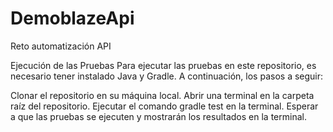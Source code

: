 # DemoblazeApi
Reto automatización API


Ejecución de las Pruebas
Para ejecutar las pruebas en este repositorio, es necesario tener instalado Java y Gradle. A continuación, los pasos a seguir:

Clonar el repositorio en su máquina local.
Abrir una terminal en la carpeta raíz del repositorio.
Ejecutar el comando gradle test en la terminal.
Esperar a que las pruebas se ejecuten y mostrarán los resultados en la terminal.


